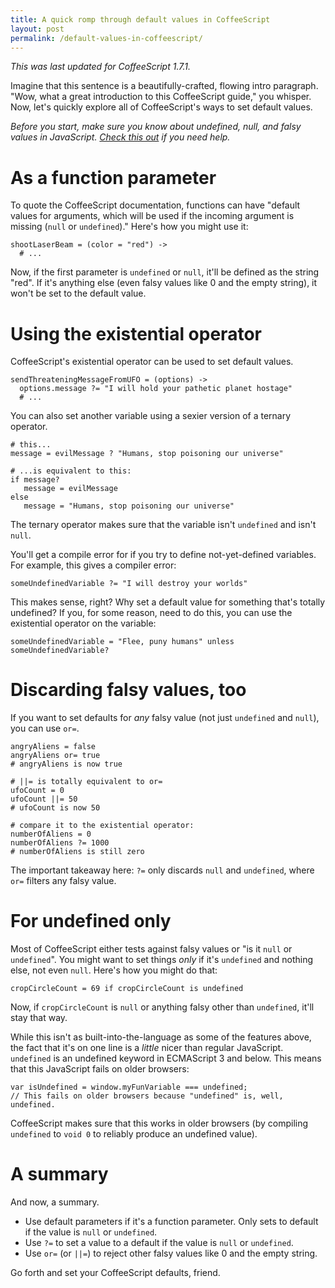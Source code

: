 ```yaml
---
title: A quick romp through default values in CoffeeScript
layout: post
permalink: /default-values-in-coffeescript/
---
```


*This was last updated for CoffeeScript 1.7.1.*

Imagine that this sentence is a beautifully-crafted, flowing intro paragraph. "Wow, what a great introduction to this CoffeeScript guide," you whisper.  Now, let's quickly explore all of CoffeeScript's ways to set default values.

*Before you start, make sure you know about undefined, null, and falsy values in JavaScript. [Check this out](http://www.sitepoint.com/javascript-truthy-falsy/) if you need help.*

As a function parameter
=======================

To quote the CoffeeScript documentation, functions can have "default values for arguments, which will be used if the incoming argument is missing (`null` or `undefined`)." Here's how you might use it:

    shootLaserBeam = (color = "red") ->
      # ...

Now, if the first parameter is `undefined` or `null`, it'll be defined as the string "red". If it's anything else (even falsy values like 0 and the empty string), it won't be set to the default value.

Using the existential operator
==============================

CoffeeScript's existential operator can be used to set default values.

    sendThreateningMessageFromUFO = (options) ->
      options.message ?= "I will hold your pathetic planet hostage"
      # ...

You can also set another variable using a sexier version of a ternary operator.

    # this...
    message = evilMessage ? "Humans, stop poisoning our universe"

    # ...is equivalent to this:
    if message?
       message = evilMessage
    else
       message = "Humans, stop poisoning our universe"

The ternary operator makes sure that the variable isn't `undefined` and isn't `null`.

You'll get a compile error for if you try to define not-yet-defined variables. For example, this gives a compiler error:

    someUndefinedVariable ?= "I will destroy your worlds"

This makes sense, right? Why set a default value for something that's totally undefined? If you, for some reason, need to do this, you can use the existential operator on the variable:

    someUndefinedVariable = "Flee, puny humans" unless someUndefinedVariable?

Discarding falsy values, too
============================

If you want to set defaults for *any* falsy value (not just `undefined` and `null`), you can use `or=`.

    angryAliens = false
    angryAliens or= true
    # angryAliens is now true

    # ||= is totally equivalent to or=
    ufoCount = 0
    ufoCount ||= 50
    # ufoCount is now 50

    # compare it to the existential operator:
    numberOfAliens = 0
    numberOfAliens ?= 1000
    # numberOfAliens is still zero

The important takeaway here: `?=` only discards `null` and `undefined`, where `or=` filters any falsy value.

For undefined only
==================

Most of CoffeeScript either tests against falsy values or "is it `null` or `undefined`". You might want to set things *only* if it's `undefined` and nothing else, not even `null`. Here's how you might do that:

    cropCircleCount = 69 if cropCircleCount is undefined

Now, if `cropCircleCount` is `null` or anything falsy other than `undefined`, it'll stay that way.

While this isn't as built-into-the-language as some of the features above, the fact that it's on one line is a *little* nicer than regular JavaScript. `undefined` is an undefined keyword in ECMAScript 3 and below. This means that this JavaScript fails on older browsers:

    var isUndefined = window.myFunVariable === undefined;
    // This fails on older browsers because "undefined" is, well, undefined.

CoffeeScript makes sure that this works in older browsers (by compiling `undefined` to `void 0` to reliably produce an undefined value).

A summary
=========

And now, a summary.

- Use default parameters if it's a function parameter. Only sets to default if the value is `null` or `undefined`.
- Use `?=` to set a value to a default if the value is `null` or `undefined`.
- Use `or=` (or `||=`) to reject other falsy values like 0 and the empty string.

Go forth and set your CoffeeScript defaults, friend.
